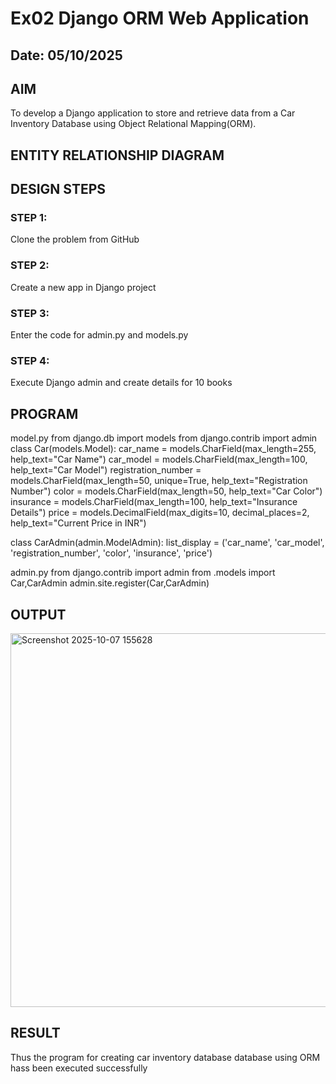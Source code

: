 # Ex02 Django ORM Web Application
## Date: 05/10/2025

## AIM
To develop a Django application to store and retrieve data from a Car Inventory Database using Object Relational Mapping(ORM).

## ENTITY RELATIONSHIP DIAGRAM



## DESIGN STEPS

### STEP 1:
Clone the problem from GitHub

### STEP 2:
Create a new app in Django project

### STEP 3:
Enter the code for admin.py and models.py

### STEP 4:
Execute Django admin and create details for 10 books

## PROGRAM
model.py
from django.db import models
from django.contrib import admin
class Car(models.Model):
    car_name = models.CharField(max_length=255, help_text="Car Name")
    car_model = models.CharField(max_length=100, help_text="Car Model")
    registration_number = models.CharField(max_length=50, unique=True, help_text="Registration Number")
    color = models.CharField(max_length=50, help_text="Car Color")
    insurance = models.CharField(max_length=100, help_text="Insurance Details")
    price = models.DecimalField(max_digits=10, decimal_places=2, help_text="Current Price in INR")

class CarAdmin(admin.ModelAdmin):
    list_display = ('car_name', 'car_model', 'registration_number', 'color', 'insurance', 'price')

admin.py
from django.contrib import admin
from .models import Car,CarAdmin
admin.site.register(Car,CarAdmin)


## OUTPUT

<img width="1051" height="598" alt="Screenshot 2025-10-07 155628" src="https://github.com/user-attachments/assets/ceb4b739-b46b-43dc-9689-cabf532472d9" />


## RESULT
Thus the program for creating car inventory database database using ORM hass been executed successfully

